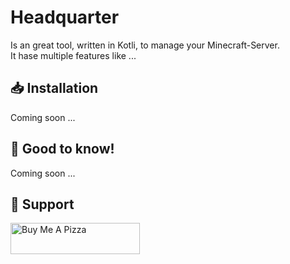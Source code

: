 # Headquarter

Is an great tool, written in Kotli, to manage your Minecraft-Server. <br>
It hase multiple features like ...

## 📥 Installation

Coming soon ...

## 🎲 Good to know!

Coming soon ...

## 💸 Support

<a href="https://www.buymeacoffee.com/btwonion" target="_blank">
<img src="https://cdn.discordapp.com/attachments/1004824126973808763/1006253418303721575/Screenshot_2022-08-08_at_19-30-39_Dashboard_Buy_Me_a_Coffee.png" alt="Buy Me A Pizza" height="50px" width="207px">
</a>

